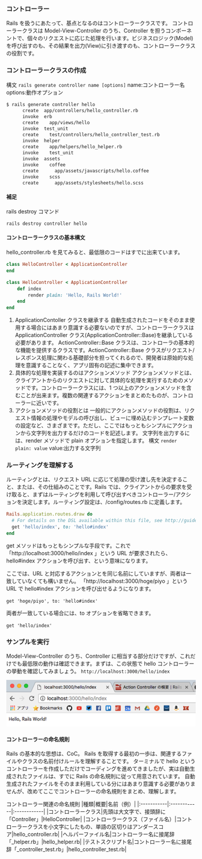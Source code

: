 ### コントローラー

Rails を扱うにあたって、基点となるのはコントローラークラスです。
コントローラークラスは Model-View-Controller のうち、Controller を担うコンポーネントで、個々のリクエストに応じた処理を行います。ビジネスロジック(Model)を呼び出すのも、その結果を出力(View)に引き渡すのも、コントローラークラスの役割です。

### コントローラークラスの作成

構文
`rails generate controller name [options]`
name:コントローラー名 options:動作オプション

```
$ rails generate controller hello
      create  app/controllers/hello_controller.rb
      invoke  erb
      create    app/views/hello
      invoke  test_unit
      create    test/controllers/hello_controller_test.rb
      invoke  helper
      create    app/helpers/hello_helper.rb
      invoke    test_unit
      invoke  assets
      invoke    coffee
      create      app/assets/javascripts/hello.coffee
      invoke    scss
      create      app/assets/stylesheets/hello.scss
```

#### 補足

rails destroy コマンド

```
rails destroy controller hello
```

#### コントローラークラスの基本構文

hello_controller.rb を見てみると、最低限のコードはすでに出来ています。

```rb
class HelloController < ApplicationController
end
```

```rb
class HelloController < ApplicationController
    def index
        render plain: 'Hello, Rails World!'
    end
end
```

1. ApplicationContoller クラスを継承する
   自動生成されたコードをそのまま使用する場合にはあまり意識する必要ないのですが、コントローラークラスは ApplicationController クラス(ApplicationController::Base)を継承している必要があります。
   ActionController::Base クラスは、コントローラの基本的な機能を提供するクラスです。ActionController::Base クラスがリクエスト/レスポンス処理に関わる基礎部分を担ってくれるので、開発者は原始的な処理を意識することなく、アプリ固有の記述に集中できます。
2. 具体的な処理を実装するのはアクションメソッド
   アクションメソッドとは、クライアントからのリクエストに対して具体的な処理を実行するためのメソッドです。コントローラークラスには、1 つ以上のアクションメソッドを含むことが出来ます。複数の関連するアクションをまとめたものが、コントローラーに近いです。
3. アクションメソッドの役割とは
   一般的にアクションメソッドの役割は、リクエスト情報の処理やモデルの呼び出し、ビューに埋め込むテンプレート変数の設定など、さまざまです。ただし、ここではもっともシンプルにアクションから文字列を出力するだけのコードを記述します。
   文字列を出力するには、render メソッドで plain オプションを指定します。
   構文
   `render plain: value`
   value:出力する文字列

### ルーティングを理解する

ルーティングとは、リクエスト URL に応じて処理の受け渡し先を決定すること、または、その仕組みのことです。Rails では、クライアントからの要求を受け取ると、まずはルーティングを利用して呼び出すべきコントローラー/アクションを決定します。ルーティング設定は、/config/routes.rb に定義します。

```rb
Rails.application.routes.draw do
  # For details on the DSL available within this file, see http://guides.rubyonrails.org/routing.html
  get 'hello/index', to: 'hello#index'
end
```

get メソッドはもっともシンプルな手段です。これで 「http://localhost:3000/hello/index 」という URL が要求されたら、hello#index アクションを呼び出す、という意味になります。

ここでは、URL と対応するアクションとを同じ名前にしていますが、両者は一致していなくても構いません。
「http://localhost:3000/hoge/piyo 」という URL で hello#index アクションを呼び出せるようになります。

`get 'hoge/piyo', to: 'hello#index'`

両者が一致している場合には、to オプションを省略できます。

`get 'hello/index'`

### サンプルを実行

Model-View-Controller のうち、Controller に相当する部分だけですが、これだけでも最低限の動作は確認できます。まずは、この状態で hello コントローラーの挙動を確認してみましょう。
`http://localhost:3000/hello/index`

![hello](../img/hello.png)

#### コントローラーの命名規則

Rails の基本的な思想は、CoC。
Rails を取得する最初の一歩は、関連するファイルやクラスの名前付けルールを理解することです。
ターミナルで hello というコントローラーを作成しただけでコーディングを進めてきましたが、実は自動生成されたファイルは、すでに Rails の命名規則に従って用意されています。
自動生成されたファイルをそのまま利用している分にはあまり意識する必要がありませんが、改めてここでコントローラーの命名規則をまとめ、理解します。

コントローラー関連の命名規則
|種類|概要|名前（例）|
|:-----------|:------------|:------------|
|コントローラークラス|先頭は大文字で、接頭辞に「Controller」|HelloController|
|コントローラークラス（ファイル名）|コントローラークラスを小文字にしたもの、単語の区切りはアンダースコア|hello_controller.rb|
|ヘルパーファイル名|コントローラー名に接尾辞「\_helper.rb」|hello_helper.rb|
|テストスクリプト名|コントローラー名に接尾辞「\_controller_test.rb」|hello_controller_test.rb|
